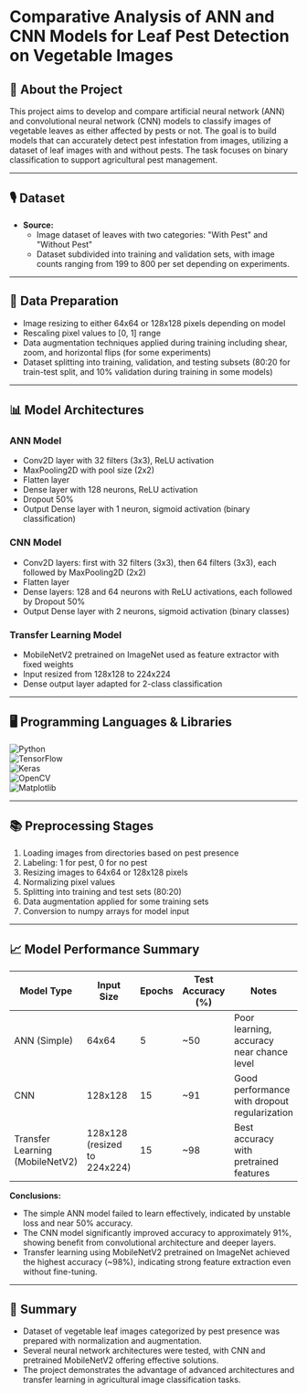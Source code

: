 # **Comparative Analysis of ANN and CNN Models for Leaf Pest Detection on Vegetable Images**  

## 📱 About the Project  
This project aims to develop and compare artificial neural network (ANN) and convolutional neural network (CNN) models to classify images of vegetable leaves as either affected by pests or not. The goal is to build models that can accurately detect pest infestation from images, utilizing a dataset of leaf images with and without pests. The task focuses on binary classification to support agricultural pest management.  

---  

## 🎙 Dataset  
- **Source:**  
  - Image dataset of leaves with two categories: "With Pest" and "Without Pest" 
  - Dataset subdivided into training and validation sets, with image counts ranging from 199 to 800 per set depending on experiments.
    
---  

## 📂 Data Preparation  
- Image resizing to either 64x64 or 128x128 pixels depending on model  
- Rescaling pixel values to [0, 1] range  
- Data augmentation techniques applied during training including shear, zoom, and horizontal flips (for some experiments)  
- Dataset splitting into training, validation, and testing subsets (80:20 for train-test split, and 10% validation during training in some models)
    
---  

## 📊 Model Architectures  
### ANN Model  
- Conv2D layer with 32 filters (3x3), ReLU activation  
- MaxPooling2D with pool size (2x2)  
- Flatten layer  
- Dense layer with 128 neurons, ReLU activation  
- Dropout 50%  
- Output Dense layer with 1 neuron, sigmoid activation (binary classification)  

### CNN Model  
- Conv2D layers: first with 32 filters (3x3), then 64 filters (3x3), each followed by MaxPooling2D (2x2)  
- Flatten layer  
- Dense layers: 128 and 64 neurons with ReLU activations, each followed by Dropout 50%  
- Output Dense layer with 2 neurons, sigmoid activation (binary classes)  

### Transfer Learning Model  
- MobileNetV2 pretrained on ImageNet used as feature extractor with fixed weights  
- Input resized from 128x128 to 224x224  
- Dense output layer adapted for 2-class classification
  
---  

## 🖥 Programming Languages & Libraries  
![Python](https://img.shields.io/badge/-Python-3776AB?style=flat&logo=python&logoColor=white)  
![TensorFlow](https://img.shields.io/badge/-TensorFlow-FF6F00?style=flat&logo=tensorflow&logoColor=white)  
![Keras](https://img.shields.io/badge/-Keras-D00000?style=flat&logo=keras&logoColor=white)  
![OpenCV](https://img.shields.io/badge/-OpenCV-5C3EE8?style=flat&logo=opencv&logoColor=white)  
![Matplotlib](https://img.shields.io/badge/-Matplotlib-11557C?style=flat&logo=python&logoColor=white)  

---  

## 📚 Preprocessing Stages  
1. Loading images from directories based on pest presence  
2. Labeling: 1 for pest, 0 for no pest  
3. Resizing images to 64x64 or 128x128 pixels  
4. Normalizing pixel values  
5. Splitting into training and test sets (80:20)  
6. Data augmentation applied for some training sets  
7. Conversion to numpy arrays for model input
   
---  

## 📈 Model Performance Summary  

| Model Type        | Input Size | Epochs | Test Accuracy (%) | Notes                                   |  
|-------------------|------------|--------|-------------------|-----------------------------------------|  
| ANN (Simple)      | 64x64      | 5      | ~50               | Poor learning, accuracy near chance level |  
| CNN               | 128x128    | 15     | ~91               | Good performance with dropout regularization |  
| Transfer Learning (MobileNetV2) | 128x128 (resized to 224x224) | 15     | ~98               | Best accuracy with pretrained features |  

**Conclusions:**  
- The simple ANN model failed to learn effectively, indicated by unstable loss and near 50% accuracy.  
- The CNN model significantly improved accuracy to approximately 91%, showing benefit from convolutional architecture and deeper layers.  
- Transfer learning using MobileNetV2 pretrained on ImageNet achieved the highest accuracy (~98%), indicating strong feature extraction even without fine-tuning.
  
---  

## 🎯 Summary  
- Dataset of vegetable leaf images categorized by pest presence was prepared with normalization and augmentation.  
- Several neural network architectures were tested, with CNN and pretrained MobileNetV2 offering effective solutions.  
- The project demonstrates the advantage of advanced architectures and transfer learning in agricultural image classification tasks.  
